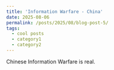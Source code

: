 ```yaml
---
title: 'Information Warfare - China'
date: 2025-08-06
permalink: /posts/2025/08/blog-post-5/
tags:
  - cool posts
  - category1
  - category2
---
```


Chinese Information Warfare is real. 
